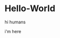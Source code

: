 # Hello-World
hi  humans                                                                                                          

i'm here
